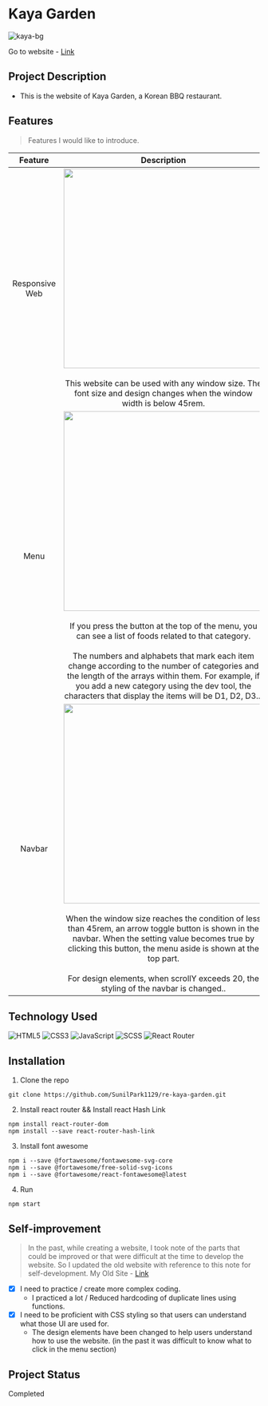 # Kaya Garden
![kaya-bg](https://user-images.githubusercontent.com/106734133/197693800-0295761a-3cb9-49f1-b4bb-d1f603934db7.jpg)

Go to website - [Link](https://sunilpark1129.github.io/re-kaya-garden/)

## Project Description

- This is the website of Kaya Garden, a Korean BBQ restaurant.

## Features
> Features I would like to introduce.

|Feature|Description|
|:--:|:--:|
|Responsive Web|<img src="https://user-images.githubusercontent.com/106734133/197693638-40946948-36e7-4d4d-8830-7211d17366fe.jpg" width="400"><br><br>This website can be used with any window size. The font size and design changes when the window width is below 45rem.|
|Menu|<img src="https://user-images.githubusercontent.com/106734133/197693695-53b51a8e-7d4a-48de-81fd-84c98bc85405.jpg" height="400"><br><br>If you press the button at the top of the menu, you can see a list of foods related to that category.<br><br>The numbers and alphabets that mark each item change according to the number of categories and the length of the arrays within them. For example, if you add a new category using the dev tool, the characters that display the items will be D1, D2, D3...|
|Navbar|<img src="https://user-images.githubusercontent.com/106734133/197693734-756ecd6c-84b8-44e5-8180-3ca60476d046.jpg" height="400"><br><br>When the window size reaches the condition of less than 45rem, an arrow toggle button is shown in the navbar. When the setting value becomes true by clicking this button, the menu aside is shown at the top part.<br><br>For design elements, when scrollY exceeds 20, the styling of the navbar is changed..|

## Technology Used

![HTML5](https://img.shields.io/badge/html5-%23E34F26.svg?style=for-the-badge&logo=html5&logoColor=white) ![CSS3](https://img.shields.io/badge/css3-%231572B6.svg?style=for-the-badge&logo=css3&logoColor=white) ![JavaScript](https://img.shields.io/badge/javascript-%23323330.svg?style=for-the-badge&logo=javascript&logoColor=%23F7DF1E) ![SCSS](https://img.shields.io/badge/SASS-hotpink.svg?style=for-the-badge&logo=SCSS&logoColor=white) ![React Router](https://img.shields.io/badge/React_Router-CA4245?style=for-the-badge&logo=react-router&logoColor=white)


## Installation
1. Clone the repo
```
git clone https://github.com/SunilPark1129/re-kaya-garden.git
```
2. Install react router && Install react Hash Link
```
npm install react-router-dom
npm install --save react-router-hash-link
```
3. Install font awesome
```
npm i --save @fortawesome/fontawesome-svg-core
npm i --save @fortawesome/free-solid-svg-icons
npm i --save @fortawesome/react-fontawesome@latest
```
4. Run
```
npm start
```

## Self-improvement
> In the past, while creating a website, I took note of the parts that could be improved or that were difficult at the time to develop the website.
So I updated the old website with reference to this note for self-development. My Old Site - [Link](https://github.com/SunilPark1129/kaya-garden)

- [x] I need to practice / create more complex coding.
  - I practiced a lot / Reduced hardcoding of duplicate lines using functions.
- [x] I need to be proficient with CSS styling so that users can understand what those UI are used for.
  - The design elements have been changed to help users understand how to use the website. (in the past it was difficult to know what to click in the menu section)

## Project Status
Completed
